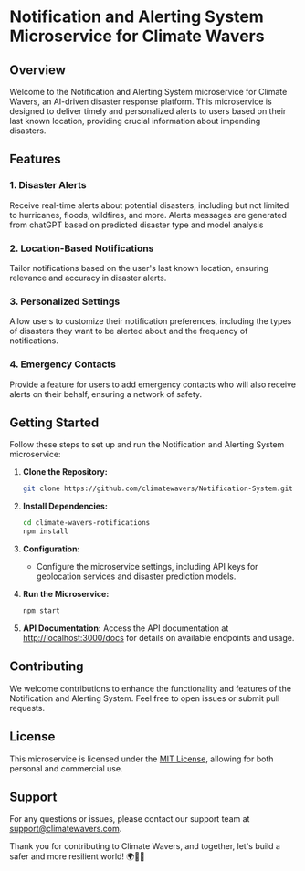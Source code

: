 # Notification and Alerting System Microservice for Climate Wavers

## Overview

Welcome to the Notification and Alerting System microservice for Climate Wavers, an AI-driven disaster response platform. This microservice is designed to deliver timely and personalized alerts to users based on their last known location, providing crucial information about impending disasters.

## Features

### 1. Disaster Alerts

Receive real-time alerts about potential disasters, including but not limited to hurricanes, floods, wildfires, and more. Alerts messages are generated from chatGPT based on predicted disaster type and model analysis

### 2. Location-Based Notifications

Tailor notifications based on the user's last known location, ensuring relevance and accuracy in disaster alerts.

### 3. Personalized Settings

Allow users to customize their notification preferences, including the types of disasters they want to be alerted about and the frequency of notifications.

### 4. Emergency Contacts

Provide a feature for users to add emergency contacts who will also receive alerts on their behalf, ensuring a network of safety.

## Getting Started

Follow these steps to set up and run the Notification and Alerting System microservice:

1. **Clone the Repository:**
   ```bash
   git clone https://github.com/climatewavers/Notification-System.git
   ```

2. **Install Dependencies:**
   ```bash
   cd climate-wavers-notifications
   npm install
   ```

3. **Configuration:**
   - Configure the microservice settings, including API keys for geolocation services and disaster prediction models.

4. **Run the Microservice:**
   ```bash
   npm start
   ```

5. **API Documentation:**
   Access the API documentation at [http://localhost:3000/docs](http://localhost:3000/docs) for details on available endpoints and usage.

## Contributing

We welcome contributions to enhance the functionality and features of the Notification and Alerting System. Feel free to open issues or submit pull requests.

## License

This microservice is licensed under the [MIT License](LICENSE), allowing for both personal and commercial use.

## Support

For any questions or issues, please contact our support team at support@climatewavers.com.

Thank you for contributing to Climate Wavers, and together, let's build a safer and more resilient world! 🌍🌊🔔
